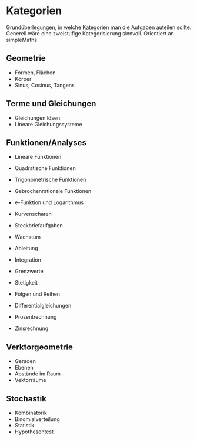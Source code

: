 # Kategorien
Grundüberlegungen, in welche Kategorien man die Aufgaben auteilen sollte. Generell wäre eine zweistufige Kategorisierung sinnvoll. Orientiert an simpleMaths

## Geometrie
* Formen, Flächen
* Körper
* Sinus, Cosinus, Tangens

## Terme und Gleichungen
* Gleichungen lösen
* Lineare Gleichungssysteme

## Funktionen/Analyses
* Lineare Funktionen
* Quadratische Funktionen
* Trigonometrische Funktionen
* Gebrochenrationale Funktionen
* e-Funktion und Logarithmus
* Kurvenscharen
* Steckbriefaufgaben
* Wachstum
* Ableitung
* Integration
* Grenzwerte
* Stetigkeit
* Folgen und Reihen
* Differentialgleichungen

* Prozentrechnung
* Zinsrechnung

## Verktorgeometrie
* Geraden
* Ebenen
* Abstände im Raum
* Vektorräume

## Stochastik
* Kombinatorik
* Binomialverteilung
* Statistik
* Hypothesentest

